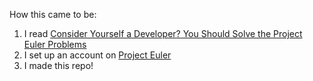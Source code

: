 How this came to be: 

1. I read [Consider Yourself a Developer? You Should Solve the Project Euler Problems](https://blog.usejournal.com/consider-yourself-a-developer-you-should-solve-the-project-euler-problems-ed8d13397c9c)
2. I set up an account on [Project Euler](https://projecteuler.net)
3. I made this repo! 
